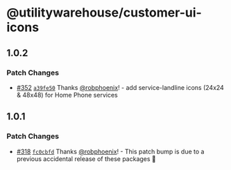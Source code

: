 # @utilitywarehouse/customer-ui-icons

## 1.0.2

### Patch Changes

- [#352](https://github.com/utilitywarehouse/customer-ui/pull/352) [`a39fe50`](https://github.com/utilitywarehouse/customer-ui/commit/a39fe506bd7a7a9fe405f6c7a175ed44cbb1ad14) Thanks [@robphoenix](https://github.com/robphoenix)! - add service-landline icons (24x24 & 48x48) for Home Phone services

## 1.0.1

### Patch Changes

- [#318](https://github.com/utilitywarehouse/customer-ui/pull/318) [`fc0cbfd`](https://github.com/utilitywarehouse/customer-ui/commit/fc0cbfd4d42e59206f573019625af89b1dcfcb98) Thanks [@robphoenix](https://github.com/robphoenix)! - This patch bump is due to a previous accidental release of these packages :grimacing:
